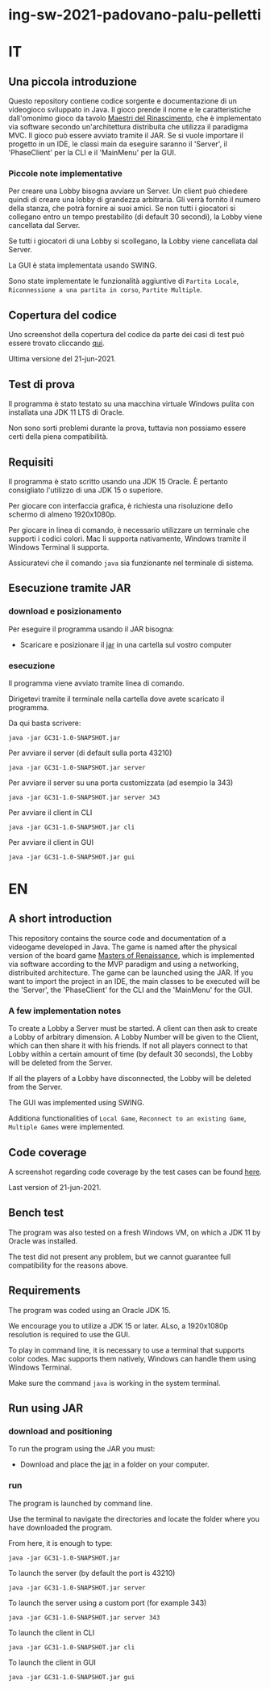 # ing-sw-2021-padovano-palu-pelletti

# IT

## Una piccola introduzione

Questo repository contiene codice sorgente e documentazione di un videogioco sviluppato in Java. Il gioco prende il nome e le caratteristiche dall'omonimo gioco da tavolo [Maestri del Rinascimento](http://www.craniocreations.it/prodotto/masters-of-renaissance/), che è implementato via software secondo un'architettura distribuita che utilizza il paradigma MVC. Il gioco può essere avviato tramite il JAR. Se si vuole importare il progetto in un IDE, le classi main da eseguire saranno il 'Server', il 'PhaseClient' per la CLI e il 'MainMenu' per la GUI.

### Piccole note implementative

Per creare una Lobby bisogna avviare un Server. Un client può chiedere quindi di creare una lobby di grandezza arbitraria. Gli verrà fornito il numero della stanza, che potrà fornire ai suoi amici. Se non tutti i giocatori si collegano entro un tempo prestabilito (di default 30 secondi), la Lobby viene cancellata dal Server. 

Se tutti i giocatori di una Lobby si scollegano, la Lobby viene cancellata dal Server.

La GUI è stata implementata usando SWING.

Sono state implementate le funzionalità aggiuntive di `Partita Locale`, `Riconnessione a una partita in corso`, `Partite Multiple`.

## Copertura del codice

Uno screenshot della copertura del codice da parte dei casi di test può essere trovato cliccando [qui](https://github.com/StefanoPelletti/ing-sw-2021-padovano-palu-pelletti/blob/main/deliverables/ScreenshotTestCases.jpg).

Ultima versione del 21-jun-2021.

## Test di prova

Il programma è stato testato su una macchina virtuale Windows pulita con installata una JDK 11 LTS di Oracle.

Non sono sorti problemi durante la prova, tuttavia non possiamo essere certi della piena compatibilità.

## Requisiti

Il programma è stato scritto usando una JDK 15 Oracle. È pertanto consigliato l'utilizzo di una JDK 15 o superiore. 

Per giocare con interfaccia grafica, è richiesta una risoluzione dello schermo di almeno 1920x1080p.

Per giocare in linea di comando, è necessario utilizzare un terminale che supporti i codici colori. Mac li supporta nativamente, Windows tramite il Windows Terminal li supporta.

Assicuratevi che il comando `java` sia funzionante nel terminale di sistema.

## Esecuzione tramite JAR

### download e posizionamento

Per eseguire il programma usando il JAR bisogna:

- Scaricare e posizionare il [jar](https://github.com/StefanoPelletti/ing-sw-2021-padovano-palu-pelletti/blob/main/out/artifacts/GC31_jar/GC31.jar) in una cartella sul vostro computer
    
### esecuzione

Il programma viene avviato tramite linea di comando.

Dirigetevi tramite il terminale nella cartella dove avete scaricato il programma.

Da qui basta scrivere: 

```
java -jar GC31-1.0-SNAPSHOT.jar 
```

Per avviare il server (di default sulla porta 43210)

```
java -jar GC31-1.0-SNAPSHOT.jar server
```

Per avviare il server su una porta customizzata (ad esempio la 343)

```
java -jar GC31-1.0-SNAPSHOT.jar server 343
```

Per avviare il client in CLI

```
java -jar GC31-1.0-SNAPSHOT.jar cli 
```

Per avviare il client in GUI

```
java -jar GC31-1.0-SNAPSHOT.jar gui
```

# EN

## A short introduction

This repository contains the source code and documentation of a videogame developed in Java. The game is named after the physical version of the board game [Masters of Renaissance](https://craniointernational.com/products/masters-of-renaissance/), which is implemented via software according to the MVP paradigm and using a networking, distribuited architecture. The game can be launched using the JAR. If you want to import the project in an IDE, the main classes to be executed will be the 'Server', the 'PhaseClient' for the CLI and the 'MainMenu' for the GUI.

### A few implementation notes

To create a Lobby a Server must be started. A client can then ask to create a Lobby of arbitrary dimension. A Lobby Number will be given to the Client, which can then share it with his friends. If not all players connect to that Lobby within a certain amount of time (by default 30 seconds), the Lobby will be deleted from the Server.

If all the players of a Lobby have disconnected, the Lobby will be deleted from the Server.

The GUI was implemented using SWING.

Additiona functionalities of `Local Game`, `Reconnect to an existing Game`, `Multiple Games` were implemented.

## Code coverage

A screenshot regarding code coverage by the test cases can be found [here](https://github.com/StefanoPelletti/ing-sw-2021-padovano-palu-pelletti/blob/main/deliverables/ScreenshotTestCases.jpg).

Last version of 21-jun-2021.

## Bench test 

The program was also tested on a fresh Windows VM, on which a JDK 11 by Oracle was installed.

The test did not present any problem, but we cannot guarantee full compatibility for the reasons above.

## Requirements

The program was coded using an Oracle JDK 15.

We encourage you to utilize a JDK 15 or later. ALso, a 1920x1080p resolution is required to use the GUI.

To play in command line, it is necessary to use a terminal that supports color codes. Mac supports them natively, Windows can handle them using Windows Terminal.

Make sure the command `java` is working in the system terminal.

## Run using JAR

### download and positioning

To run the program using the JAR you must:

- Download and place the [jar](https://github.com/StefanoPelletti/ing-sw-2021-padovano-palu-pelletti/blob/main/out/artifacts/GC31_jar/GC31.jar) in a folder on your computer.

### run

The program is launched by command line.

Use the terminal to navigate the directories and locate the folder where you have downloaded the program.

From here, it is enough to type:

```
java -jar GC31-1.0-SNAPSHOT.jar 
```

To launch the server (by default the port is 43210)

```
java -jar GC31-1.0-SNAPSHOT.jar server
```

To launch the server using a custom port (for example 343)

```
java -jar GC31-1.0-SNAPSHOT.jar server 343
```

To launch the client in CLI

```
java -jar GC31-1.0-SNAPSHOT.jar cli 
```

To launch the client in GUI

```
java -jar GC31-1.0-SNAPSHOT.jar gui
```
